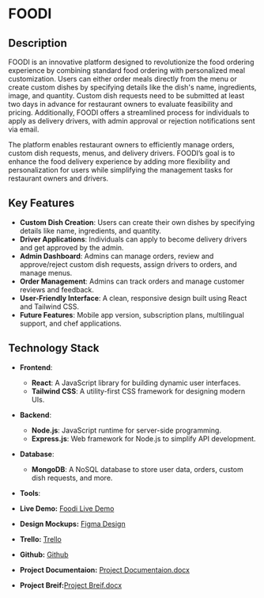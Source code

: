 

# FOODI 

## Description

FOODI is an innovative platform designed to revolutionize the food ordering experience by combining standard food ordering with personalized meal customization. Users can either order meals directly from the menu or create custom dishes by specifying details like the dish's name, ingredients, image, and quantity. Custom dish requests need to be submitted at least two days in advance for restaurant owners to evaluate feasibility and pricing. Additionally, FOODI offers a streamlined process for individuals to apply as delivery drivers, with admin approval or rejection notifications sent via email.

The platform enables restaurant owners to efficiently manage orders, custom dish requests, menus, and delivery drivers. FOODI’s goal is to enhance the food delivery experience by adding more flexibility and personalization for users while simplifying the management tasks for restaurant owners and drivers.

## Key Features
- **Custom Dish Creation**: Users can create their own dishes by specifying details like name, ingredients, and quantity.
- **Driver Applications**: Individuals can apply to become delivery drivers and get approved by the admin.
- **Admin Dashboard**: Admins can manage orders, review and approve/reject custom dish requests, assign drivers to orders, and manage menus.
- **Order Management**: Admins can track orders and manage customer reviews and feedback.
- **User-Friendly Interface**: A clean, responsive design built using React and Tailwind CSS.
- **Future Features**: Mobile app version, subscription plans, multilingual support, and chef applications.

## Technology Stack

- **Frontend**:
  - **React**: A JavaScript library for building dynamic user interfaces.
  - **Tailwind CSS**: A utility-first CSS framework for designing modern UIs.
  
- **Backend**:
  - **Node.js**: JavaScript runtime for server-side programming.
  - **Express.js**: Web framework for Node.js to simplify API development.

- **Database**:
  - **MongoDB**: A NoSQL database to store user data, orders, custom dish requests, and more.

- **Tools**:
  
- **Live Demo:** [Foodi Live Demo](https://foodi-website.vercel.app/)
- **Design Mockups:** [Figma Design](https://www.figma.com/design/X3ViaUyicJoBDUpqvgttXI/FOODI?node-id=0-1&t=f5bvMmX1uYbQRP2l-0)
- **Trello:** [Trello](https://trello.com/b/6JEGftAx/foodi)
- **Github:** [Github](https://github.com/AbedAlmajed/FOODI-Backend.git)



- **Project Documentaion:** [Project Documentaion.docx](https://github.com/user-attachments/files/17787234/Project.Documentaion.docx)
- **Project Breif:**[Project Breif.docx](https://github.com/user-attachments/files/17787296/Project.Breif.docx)


